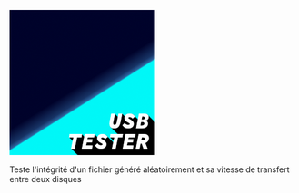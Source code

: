 ![](./media/NEW_USB_TESTER_ICO.png)

Teste l'intégrité d'un fichier généré aléatoirement et sa vitesse de transfert entre deux disques
